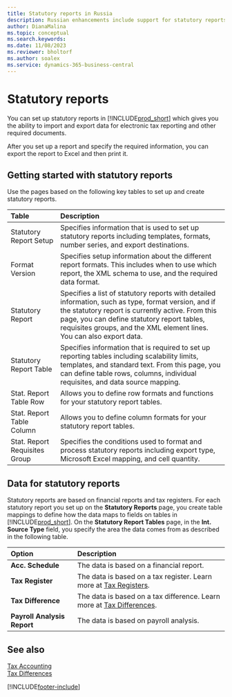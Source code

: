 ```yaml
---
title: Statutory reports in Russia
description: Russian enhancements include support for statutory reports.
author: DianaMalina
ms.topic: conceptual
ms.search.keywords:
ms.date: 11/08/2023
ms.reviewer: bholtorf
ms.author: soalex
ms.service: dynamics-365-business-central
---
```

# Statutory reports

You can set up statutory reports in [!INCLUDE[prod_short](../../includes/prod_short.md)] which gives you the ability to import and export data for electronic tax reporting and other required documents.

After you set up a report and specify the required information, you can export the report to Excel and then print it.

## Getting started with statutory reports

Use the pages based on the following key tables to set up and create statutory reports. 

| Table                        | Description                                                  |
| :---------------------------- | :----------------------------------------------------------- |
| Statutory Report Setup        | Specifies information that is used to set up statutory reports including templates, formats, number series, and export destinations. |
| Format Version                | Specifies setup information about the different report formats. This includes when to use which report, the XML schema to use, and the required data format. |
| Statutory Report              | Specifies a list of statutory reports with detailed information, such as type, format version, and if the statutory report is currently active. From this page, you can define statutory report tables, requisites groups, and the XML element lines. You can also export data. |
| Statutory Report Table        | Specifies information that is required to set up reporting tables including scalability limits, templates, and standard text.   From this page, you can define table rows, columns, individual requisites, and data source mapping. |
| Stat. Report Table Row        | Allows you to define row formats and functions for your statutory report tables. |
| Stat. Report Table Column     | Allows you to define column formats for your statutory report tables. |
| Stat. Report Requisites Group | Specifies the conditions used to format and process statutory reports including export type, Microsoft Excel mapping, and cell quantity. |

## Data for statutory reports

Statutory reports are based on financial reports and tax registers. For each statutory report you set up on the **Statutory Reports** page, you create table mappings to define how the data maps to fields on tables in [!INCLUDE[prod_short](../../includes/prod_short.md)]. On the **Statutory Report Tables** page, in the **Int. Source Type** field, you specify the area the data comes from as described in the following table.

| Option                      | Description                                                  |
| :-------------------------- | :----------------------------------------------------------- |
| **Acc. Schedule**           | The data is based on a financial report.                    |
| **Tax Register**            | The data is based on a tax register. Learn more at [Tax Registers](tax-registers.md). |
| **Tax Difference**          | The data is based on a tax difference. Learn more at [Tax Differences](tax-differences.md). |
| **Payroll Analysis Report** | The data is based on payroll analysis.                       |

## See also

[Tax Accounting](Tax-Accounting.md)  
[Tax Differences](Tax-Differences.md)  

[!INCLUDE[footer-include](../../includes/footer-banner.md)]

